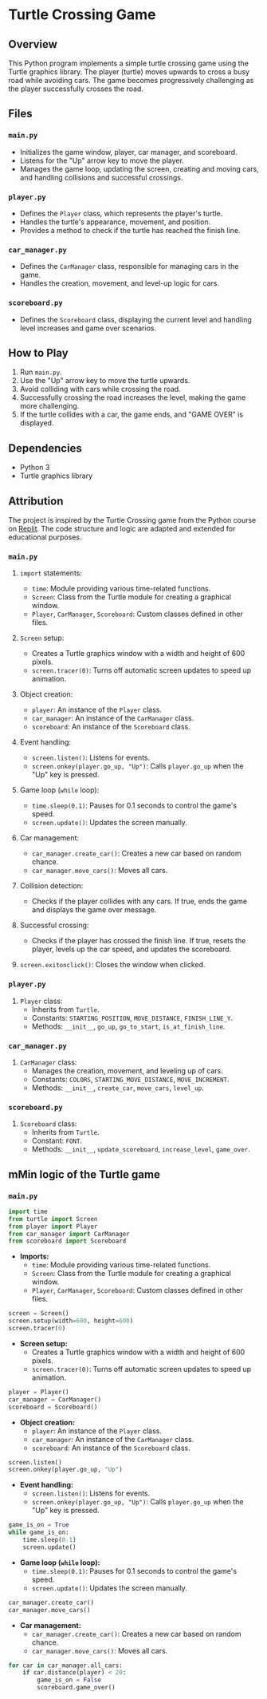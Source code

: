 # Turtle Crossing Game

## Overview
This Python program implements a simple turtle crossing game using the Turtle graphics library. The player (turtle) moves upwards to cross a busy road while avoiding cars. The game becomes progressively challenging as the player successfully crosses the road.

## Files
### `main.py`
- Initializes the game window, player, car manager, and scoreboard.
- Listens for the "Up" arrow key to move the player.
- Manages the game loop, updating the screen, creating and moving cars, and handling collisions and successful crossings.

### `player.py`
- Defines the `Player` class, which represents the player's turtle.
- Handles the turtle's appearance, movement, and position.
- Provides a method to check if the turtle has reached the finish line.

### `car_manager.py`
- Defines the `CarManager` class, responsible for managing cars in the game.
- Handles the creation, movement, and level-up logic for cars.

### `scoreboard.py`
- Defines the `Scoreboard` class, displaying the current level and handling level increases and game over scenarios.

## How to Play
1. Run `main.py`.
2. Use the "Up" arrow key to move the turtle upwards.
3. Avoid colliding with cars while crossing the road.
4. Successfully crossing the road increases the level, making the game more challenging.
5. If the turtle collides with a car, the game ends, and "GAME OVER" is displayed.

## Dependencies
- Python 3
- Turtle graphics library

## Attribution
The project is inspired by the Turtle Crossing game from the Python course on [Replit](https://replit.com/@appbrewery/day-23-4). The code structure and logic are adapted and extended for educational purposes.



### `main.py`
1. `import` statements:
   - `time`: Module providing various time-related functions.
   - `Screen`: Class from the Turtle module for creating a graphical window.
   - `Player`, `CarManager`, `Scoreboard`: Custom classes defined in other files.

2. `Screen` setup:
   - Creates a Turtle graphics window with a width and height of 600 pixels.
   - `screen.tracer(0)`: Turns off automatic screen updates to speed up animation.

3. Object creation:
   - `player`: An instance of the `Player` class.
   - `car_manager`: An instance of the `CarManager` class.
   - `scoreboard`: An instance of the `Scoreboard` class.

4. Event handling:
   - `screen.listen()`: Listens for events.
   - `screen.onkey(player.go_up, "Up")`: Calls `player.go_up` when the "Up" key is pressed.

5. Game loop (`while` loop):
   - `time.sleep(0.1)`: Pauses for 0.1 seconds to control the game's speed.
   - `screen.update()`: Updates the screen manually.

6. Car management:
   - `car_manager.create_car()`: Creates a new car based on random chance.
   - `car_manager.move_cars()`: Moves all cars.

7. Collision detection:
   - Checks if the player collides with any cars. If true, ends the game and displays the game over message.

8. Successful crossing:
   - Checks if the player has crossed the finish line. If true, resets the player, levels up the car speed, and updates the scoreboard.

9. `screen.exitonclick()`: Closes the window when clicked.

### `player.py`
1. `Player` class:
   - Inherits from `Turtle`.
   - Constants: `STARTING_POSITION`, `MOVE_DISTANCE`, `FINISH_LINE_Y`.
   - Methods: `__init__`, `go_up`, `go_to_start`, `is_at_finish_line`.

### `car_manager.py`
1. `CarManager` class:
   - Manages the creation, movement, and leveling up of cars.
   - Constants: `COLORS`, `STARTING_MOVE_DISTANCE`, `MOVE_INCREMENT`.
   - Methods: `__init__`, `create_car`, `move_cars`, `level_up`.

### `scoreboard.py`
1. `Scoreboard` class:
   - Inherits from `Turtle`.
   - Constant: `FONT`.
   - Methods: `__init__`, `update_scoreboard`, `increase_level`, `game_over`.


## mMin logic of the Turtle game

### `main.py`

```python
import time
from turtle import Screen
from player import Player
from car_manager import CarManager
from scoreboard import Scoreboard
```

- **Imports:**
  - `time`: Module providing various time-related functions.
  - `Screen`: Class from the Turtle module for creating a graphical window.
  - `Player`, `CarManager`, `Scoreboard`: Custom classes defined in other files.

```python
screen = Screen()
screen.setup(width=600, height=600)
screen.tracer(0)
```

- **Screen setup:**
  - Creates a Turtle graphics window with a width and height of 600 pixels.
  - `screen.tracer(0)`: Turns off automatic screen updates to speed up animation.

```python
player = Player()
car_manager = CarManager()
scoreboard = Scoreboard()
```

- **Object creation:**
  - `player`: An instance of the `Player` class.
  - `car_manager`: An instance of the `CarManager` class.
  - `scoreboard`: An instance of the `Scoreboard` class.

```python
screen.listen()
screen.onkey(player.go_up, "Up")
```

- **Event handling:**
  - `screen.listen()`: Listens for events.
  - `screen.onkey(player.go_up, "Up")`: Calls `player.go_up` when the "Up" key is pressed.

```python
game_is_on = True
while game_is_on:
    time.sleep(0.1)
    screen.update()
```

- **Game loop (`while` loop):**
  - `time.sleep(0.1)`: Pauses for 0.1 seconds to control the game's speed.
  - `screen.update()`: Updates the screen manually.

```python
car_manager.create_car()
car_manager.move_cars()
```

- **Car management:**
  - `car_manager.create_car()`: Creates a new car based on random chance.
  - `car_manager.move_cars()`: Moves all cars.

```python
for car in car_manager.all_cars:
    if car.distance(player) < 20:
        game_is_on = False
        scoreboard.game_over()
```

